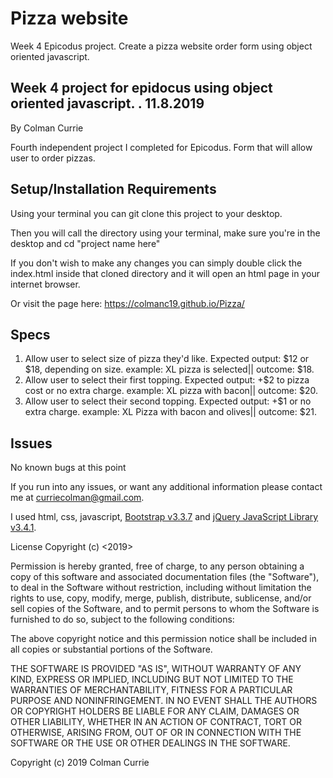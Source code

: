 # Pizza website
Week 4 Epicodus project. Create a pizza website order form using object oriented javascript.



## Week 4 project for epidocus using object oriented javascript. . 11.8.2019
By Colman Currie

Fourth independent project I completed for Epicodus.
Form that will allow user to order pizzas.

## Setup/Installation Requirements
Using your terminal you can git clone this project to your desktop.

Then you will call the directory using your terminal, make sure you're in the desktop and cd "project name here"

If you don't wish to make any changes you can simply double click the index.html inside that cloned directory and it will open an html page in your internet browser.

Or visit the page here: https://colmanc19.github.io/Pizza/

## Specs
1. Allow user to select size of pizza they'd like. Expected output: $12 or $18, depending on size.
example: XL pizza is selected|| outcome: $18.
2. Allow user to select their first topping. Expected output: +$2 to pizza cost or no extra charge.
example: XL pizza with bacon|| outcome: $20.
3. Allow user to select their second topping. Expected output: +$1 or no extra charge.
example: XL Pizza with bacon and olives|| outcome: $21.



## Issues
No known bugs at this point

If you run into any issues, or want any additional information please contact me at curriecolman@gmail.com.

I used html, css, javascript, [ Bootstrap v3.3.7](http://getbootstrap.com) and  [jQuery JavaScript Library v3.4.1](https://jquery.com/).

License
Copyright (c) <2019>

Permission is hereby granted, free of charge, to any person obtaining a copy of this software and associated documentation files (the "Software"), to deal in the Software without restriction, including without limitation the rights to use, copy, modify, merge, publish, distribute, sublicense, and/or sell copies of the Software, and to permit persons to whom the Software is furnished to do so, subject to the following conditions:

The above copyright notice and this permission notice shall be included in all copies or substantial portions of the Software.

THE SOFTWARE IS PROVIDED "AS IS", WITHOUT WARRANTY OF ANY KIND, EXPRESS OR IMPLIED, INCLUDING BUT NOT LIMITED TO THE WARRANTIES OF MERCHANTABILITY, FITNESS FOR A PARTICULAR PURPOSE AND NONINFRINGEMENT. IN NO EVENT SHALL THE AUTHORS OR COPYRIGHT HOLDERS BE LIABLE FOR ANY CLAIM, DAMAGES OR OTHER LIABILITY, WHETHER IN AN ACTION OF CONTRACT, TORT OR OTHERWISE, ARISING FROM, OUT OF OR IN CONNECTION WITH THE SOFTWARE OR THE USE OR OTHER DEALINGS IN THE SOFTWARE.

Copyright (c) 2019 Colman Currie
